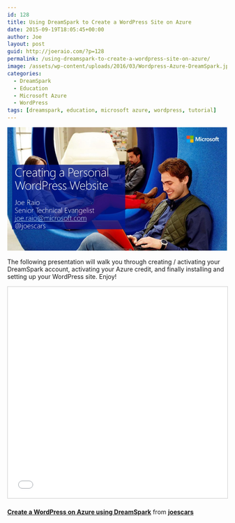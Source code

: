 ```yaml
---
id: 128
title: Using DreamSpark to Create a WordPress Site on Azure
date: 2015-09-19T18:05:45+00:00
author: Joe
layout: post
guid: http://joeraio.com/?p=128
permalink: /using-dreamspark-to-create-a-wordpress-site-on-azure/
image: /assets/wp-content/uploads/2016/03/Wordpress-Azure-DreamSpark.jpg
categories:
  - DreamSpark
  - Education
  - Microsoft Azure
  - WordPress
tags: [dreamspark, education, microsoft azure, wordpress, tutorial]
---
```

![Using DreamSpark to Create a WordPress Site on Azure](/assets/wp-content/uploads/2016/03/Wordpress-Azure-DreamSpark.jpg)

The following presentation will walk you through creating / activating your DreamSpark account, activating your Azure credit, and finally installing and setting up your WordPress site. Enjoy!

<iframe src="//www.slideshare.net/slideshow/embed_code/key/yfkr6w71CGdzJz" width="595" height="485" frameborder="0" marginwidth="0" marginheight="0" scrolling="no" style="border:1px solid #CCC; border-width:1px; margin-bottom:5px; max-width: 100%;" allowfullscreen> </iframe>

**[Create a WordPress on Azure using DreamSpark](//www.slideshare.net/joescars/create-a-wordpress-on-azure-using-dreamspark)** from **[joescars](//www.slideshare.net/joescars)**

